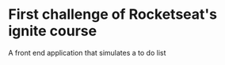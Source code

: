 # First challenge of Rocketseat's ignite course


A front end application that simulates a to do list


